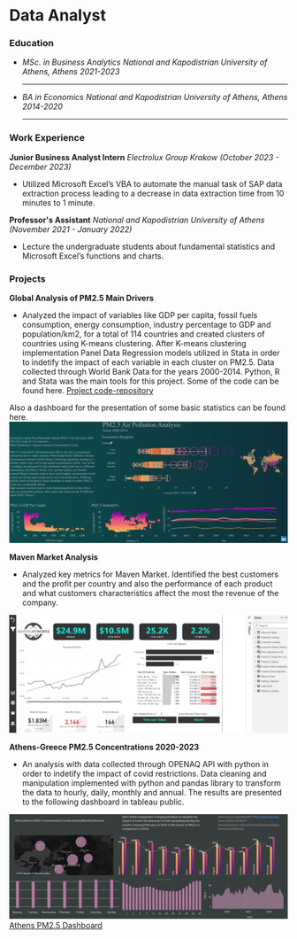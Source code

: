 # Data Analyst

### Education 
- *MSc. in  Business Analytics National and Kapodistrian University of Athens, Athens 2021-2023*

  -----
  
- *BA in Economics National and Kapodistrian University of Athens, Athens 2014-2020*

  -----

### Work Experience
**Junior Business Analyst Intern** _Electrolux Group Krakow (October 2023 - December 2023)_
- Utilized Microsoft Excel’s VBA to automate the manual task of SAP data extraction process leading to a
decrease in data extraction time from 10 minutes to 1 minute.

**Professor's Assistant** _National and Kapodistrian University of Athens (November 2021 - January 2022)_ 
- Lecture the undergraduate students about fundamental statistics and Microsoft Excel’s functions and
charts. 

### Projects
**Global Analysis of PM2.5 Main Drivers**

- Analyzed the impact of variables like GDP per capita, fossil fuels consumption, energy consumption, industry percentage to GDP and population/km2, for a total of 114 countries and created clusters of countries using K-means clustering. After K-means clustering implementation Panel Data Regression models utilized in Stata in order to indetify the impact of each variable in each cluster on PM2.5. Data collected through World Bank Data for the years 2000-2014. Python, R and Stata was the main tools for this project. Some of the code can be found here.
[Project code-repository](https://github.com/Yannishal/Python_projects/tree/main/air_pollution_project)

Also a dashboard for the presentation of some basic statistics can be found here.
![Tableau Statistics Dashboard PM2.5](./images/tableau.png)


**Maven Market Analysis**

- Analyzed key metrics for Maven Market. Identified the best customers and the profit per country and also the performance of each product and what customers characteristics affect the most the revenue of the company.

![Maven Market Analysis Dashboard](./images/main_dashboard.png)

**Athens-Greece PM2.5 Concentrations 2020-2023**

- An analysis with data collected through OPENAQ API with python in order to indetify the impact of covid restrictions. Data cleaning and manipulation implemented with python and pandas library to transform the data to hourly, daily, monthly and annual. The results are presented to the following dashboard in tableau public.

![Tableau Athens PM2.5 Dashboard](./images/tableau2.png)
[Athens PM2.5 Dashboard](https://public.tableau.com/app/profile/ioannis.chal/viz/AtticaGRPM2_5AirPollution20204-20238/AttikiGRPM2_5)
